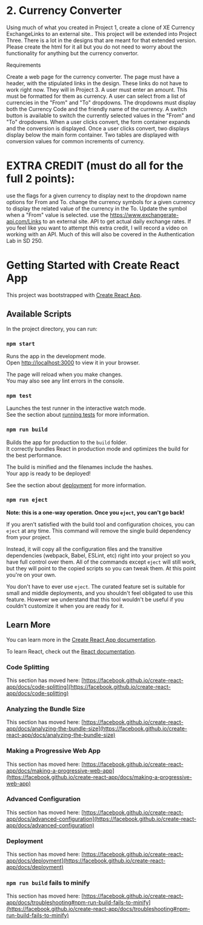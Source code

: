 # 2. Currency Converter

Using much of what you created in Project 1, create a clone of XE Currency ExchangeLinks to an external site.. This project will be extended into Project Three. There is a lot in the designs that are meant for that extended version. Please create the html for it all but you do not need to worry about the functionality for anything but the currency convertor.

Requirements

Create a web page for the currency converter.
The page must have a header, with the stipulated links in the design. These links do not have to work right now. They will in Project 3.
A user must enter an amount. This must be formatted for them as currency.
A user can select from a list of currencies in the "From" and "To" dropdowns.
The dropdowns must display both the Currency Code and the friendly name of the currency.
A switch button is available to switch the currently selected values in the "From" and "To" dropdowns.
When a user clicks convert, the form container expands and the conversion is displayed.
Once a user clicks convert, two displays display below the main form container.
Two tables are displayed with conversion values for common increments of currency.
# EXTRA CREDIT (must do all for the full 2 points):
use the flags for a given currency to display next to the dropdown name options for From and To.
change the currency symbols for a given currency to display the related value of the currency in the To. Update the symbol when a "From" value is selected.
use the https://www.exchangerate-api.com/Links to an external site. API to get actual daily exchange rates. If you feel like you want to attempt this extra credit, I will record a video on working with an API. Much of this will also be covered in the Authentication Lab in SD 250.

# Getting Started with Create React App

This project was bootstrapped with [Create React App](https://github.com/facebook/create-react-app).

## Available Scripts

In the project directory, you can run:

### `npm start`

Runs the app in the development mode.\
Open [http://localhost:3000](http://localhost:3000) to view it in your browser.

The page will reload when you make changes.\
You may also see any lint errors in the console.

### `npm test`

Launches the test runner in the interactive watch mode.\
See the section about [running tests](https://facebook.github.io/create-react-app/docs/running-tests) for more information.

### `npm run build`

Builds the app for production to the `build` folder.\
It correctly bundles React in production mode and optimizes the build for the best performance.

The build is minified and the filenames include the hashes.\
Your app is ready to be deployed!

See the section about [deployment](https://facebook.github.io/create-react-app/docs/deployment) for more information.

### `npm run eject`

**Note: this is a one-way operation. Once you `eject`, you can't go back!**

If you aren't satisfied with the build tool and configuration choices, you can `eject` at any time. This command will remove the single build dependency from your project.

Instead, it will copy all the configuration files and the transitive dependencies (webpack, Babel, ESLint, etc) right into your project so you have full control over them. All of the commands except `eject` will still work, but they will point to the copied scripts so you can tweak them. At this point you're on your own.

You don't have to ever use `eject`. The curated feature set is suitable for small and middle deployments, and you shouldn't feel obligated to use this feature. However we understand that this tool wouldn't be useful if you couldn't customize it when you are ready for it.

## Learn More

You can learn more in the [Create React App documentation](https://facebook.github.io/create-react-app/docs/getting-started).

To learn React, check out the [React documentation](https://reactjs.org/).

### Code Splitting

This section has moved here: [https://facebook.github.io/create-react-app/docs/code-splitting](https://facebook.github.io/create-react-app/docs/code-splitting)

### Analyzing the Bundle Size

This section has moved here: [https://facebook.github.io/create-react-app/docs/analyzing-the-bundle-size](https://facebook.github.io/create-react-app/docs/analyzing-the-bundle-size)

### Making a Progressive Web App

This section has moved here: [https://facebook.github.io/create-react-app/docs/making-a-progressive-web-app](https://facebook.github.io/create-react-app/docs/making-a-progressive-web-app)

### Advanced Configuration

This section has moved here: [https://facebook.github.io/create-react-app/docs/advanced-configuration](https://facebook.github.io/create-react-app/docs/advanced-configuration)

### Deployment

This section has moved here: [https://facebook.github.io/create-react-app/docs/deployment](https://facebook.github.io/create-react-app/docs/deployment)

### `npm run build` fails to minify

This section has moved here: [https://facebook.github.io/create-react-app/docs/troubleshooting#npm-run-build-fails-to-minify](https://facebook.github.io/create-react-app/docs/troubleshooting#npm-run-build-fails-to-minify)
